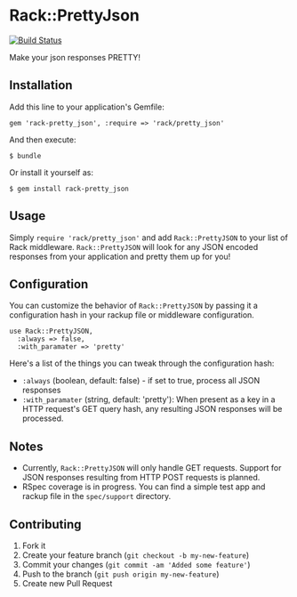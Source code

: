 # Rack::PrettyJson

[![Build Status](https://travis-ci.org/damien/rack-pretty_json.png)](https://travis-ci.org/damien/rack-pretty_json)

Make your json responses PRETTY!

## Installation

Add this line to your application's Gemfile:

    gem 'rack-pretty_json', :require => 'rack/pretty_json'

And then execute:

    $ bundle

Or install it yourself as:

    $ gem install rack-pretty_json

## Usage

Simply `require 'rack/pretty_json'` and add `Rack::PrettyJSON` to your
list of Rack middleware. `Rack::PrettyJSON` will look for any JSON
encoded responses from your application and pretty them up for you!

## Configuration

You can customize the behavior of `Rack::PrettyJSON` by passing it a
configuration hash in your rackup file or middleware configuration.

    use Rack::PrettyJSON,
      :always => false,
      :with_paramater => 'pretty'

Here's a list of the things you can tweak through the configuration
hash:

* `:always` (boolean, default: false) - if set to true, process all JSON
  responses
* `:with_paramater` (string, default: 'pretty'): When present as a key in
  a HTTP request's GET query hash, any resulting JSON responses will be
  processed.

## Notes

* Currently, `Rack::PrettyJSON` will only handle GET requests. Support
  for JSON responses resulting from HTTP POST requests is planned.
* RSpec coverage is in progress. You can find a simple test app and
  rackup file in the `spec/support` directory.

## Contributing

1. Fork it
2. Create your feature branch (`git checkout -b my-new-feature`)
3. Commit your changes (`git commit -am 'Added some feature'`)
4. Push to the branch (`git push origin my-new-feature`)
5. Create new Pull Request
